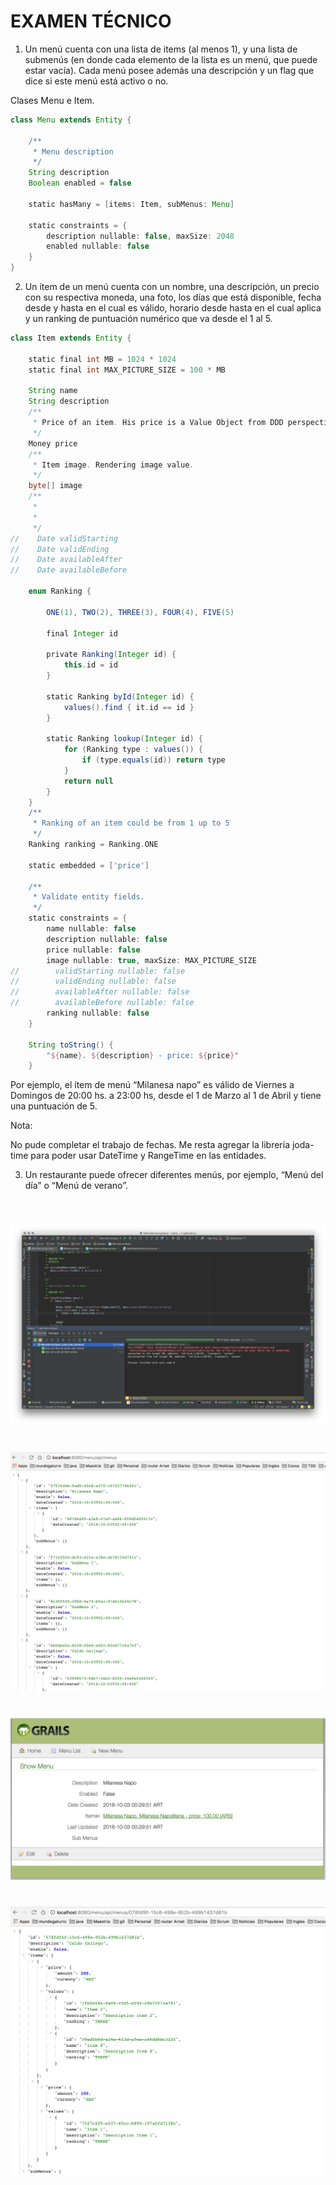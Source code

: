 # EXAMEN TÉCNICO 

1. Un menú cuenta con una lista de items (al menos 1), y una lista de submenús (en donde cada elemento de la lista es un menú, que puede estar vacía). Cada menú posee además una descripción y un flag que dice si este menú está activo o no.

Clases Menu e Item.

```groovy
class Menu extends Entity {

    /**
     * Menu description
     */
    String description
    Boolean enabled = false

    static hasMany = [items: Item, subMenus: Menu]

    static constraints = {
        description nullable: false, maxSize: 2048
        enabled nullable: false
    }
}

```

2. Un item de un menú cuenta con un nombre, una descripción, un precio con su respectiva moneda, una foto, los días que está disponible, fecha desde y hasta en el cual es válido, horario desde hasta en el cual aplica y un ranking de puntuación numérico que va desde el 1 al 5.

```groovy
class Item extends Entity {

    static final int MB = 1024 * 1024
    static final int MAX_PICTURE_SIZE = 100 * MB

    String name
    String description
    /**
     * Price of an item. His price is a Value Object from DDD perspective.
     */
    Money price
    /**
     * Item image. Rendering image value.
     */
    byte[] image
    /**
     *
     *
     */
//    Date validStarting
//    Date validEnding
//    Date availableAfter
//    Date availableBefore

    enum Ranking {

        ONE(1), TWO(2), THREE(3), FOUR(4), FIVE(5)

        final Integer id

        private Ranking(Integer id) {
            this.id = id
        }

        static Ranking byId(Integer id) {
            values().find { it.id == id }
        }

        static Ranking lookup(Integer id) {
            for (Ranking type : values()) {
                if (type.equals(id)) return type
            }
            return null
        }
    }
    /**
     * Ranking of an item could be from 1 up to 5
     */
    Ranking ranking = Ranking.ONE

    static embedded = ['price']

    /**
     * Validate entity fields.
     */
    static constraints = {
        name nullable: false
        description nullable: false
        price nullable: false
        image nullable: true, maxSize: MAX_PICTURE_SIZE
//        validStarting nullable: false
//        validEnding nullable: false
//        availableAfter nullable: false
//        availableBefore nullable: false
        ranking nullable: false
    }

    String toString() {
        "${name}. ${description} - price: ${price}"
    }

```


Por ejemplo, el ítem de menú “Milanesa napo” es válido de Viernes a Domingos de 20:00 hs. a 23:00 hs, desde el 1 de Marzo al 1 de Abril y tiene una puntuación de 5.

Nota:

No pude completar el trabajo de fechas. Me resta agregar la librería joda-time para poder usar DateTime y RangeTime en las entidades.


3. Un restaurante puede ofrecer diferentes menús, por ejemplo, “Menú del día” o “Menú de verano”.

```groovy


```




# 
![](https://github.com/fulgura/menu/blob/master/image.png)

# 
![](https://github.com/fulgura/menu/blob/master/Screen%20Shot%202016-10-03%20at%2012.29.46%20AM.png)

# 
![](https://github.com/fulgura/menu/blob/master/Screen%20Shot%202016-10-03%20at%2012.30.19%20AM.png)

# 
![](https://github.com/fulgura/menu/blob/master/Screen%20Shot%202016-10-03%20at%2012.31.04%20AM.png)


